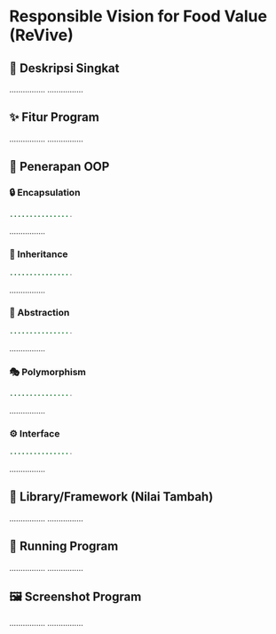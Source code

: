 # Responsible Vision for Food Value (ReVive)

## 📌 Deskripsi Singkat
................
................
## ✨ Fitur Program
................
................
## 🧠 Penerapan OOP
### 🔒 Encapsulation
```java
................
```
................
### 🧬 Inheritance
```java
................
```
................
### 🧩 Abstraction
```java
................
```
................
### 🎭 Polymorphism
```java
................
```
................
### ⚙️ Interface
```java
................
```
................
## 📂 Library/Framework (Nilai Tambah)
................
................
## 🚀 Running Program
................
................
## 🖼️ Screenshot Program
................
................
